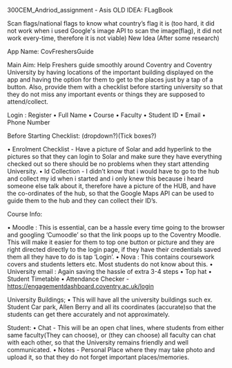 300CEM_Andriod_assignment - Asis
OLD IDEA: FLagBook

Scan flags/national flags to know what country’s flag it is (too hard, it did not work when i used Google's image API to scan the image(flag), it did not work every-time, therefore it is not viable)
New Idea (After some research)

App Name: CovFreshersGuide

Main Aim: Help Freshers guide smoothly around Coventry and Coventry University by having locations of the important building displayed on the app and having the option for them to get to the places just by a tap of a button. Also, provide them with a checklist before starting university so that they do not miss any important events or things they are supposed to attend/collect.

Login : Register •	Full Name •	Course •	Faculty •	Student ID •	Email •	Phone Number

Before Starting Checklist: (dropdown?)(Tick boxes?)

•	Enrolment Checklist - Have a picture of Solar and add hyperlink to the pictures so that they can login to Solar and make sure they have everything checked out so there should be no problems when they start attending University. •	Id Collection - I didn’t know that i would have to go to the hub and collect my id when i started and i only knew this because i heard someone else talk about it, therefore have a picture of the HUB, and have the co-ordinates of the hub, so that the Google Maps API can be used to guide them to the hub and they can collect their ID’s.

Course Info:

•	Moodle : This is essential, can be a hassle every time going to the browser and googling ‘Cumoodle’ so that the link poops up to the Coventry Moodle. This will make it easier for them to top one button or picture and they are right directed directly to the login page, if they have their credentials saved them all they have to do is tap ‘Login’. •	Nova : This contains coursework covers and students letters etc. Most students do not know about this. •	University email : Again saving the hassle of extra 3-4 steps •	Top hat •	Student Timetable •	Attendance Checker - https://engagementdashboard.coventry.ac.uk/login

University Buildings; •	This will have all the university buildings such ex. Student Car park, Allen Berry and all its coordinates (accurate)so that the students can get there accurately and not approximately.

Student: •	Chat - This will be an open chat lines, where students from either same faculty(They can choose), or (they can choose) all faculty can chat with each other, so that the University remains friendly and well communicated. •	Notes - Personal Place where they may take photo and upload it, so that they do not forget important places/memories.
